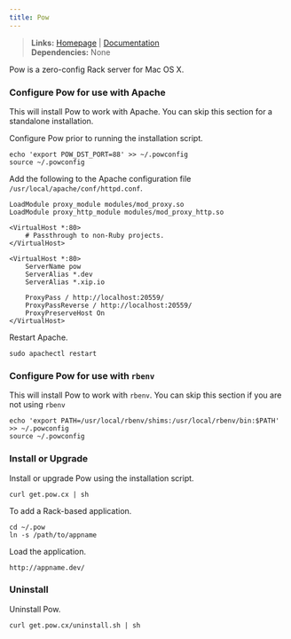 ```yaml
---
title: Pow
---
```



> **Links:** [Homepage](http://pow.cx/) | [Documentation](http://pow.cx/manual.html)  
> **Dependencies:** None  


Pow is a zero-config Rack server for Mac OS X.


### Configure Pow for use with Apache

This will install Pow to work with Apache. You can skip this section for a standalone installation.

Configure Pow prior to running the installation script.

	echo 'export POW_DST_PORT=88' >> ~/.powconfig
	source ~/.powconfig

Add the following to the Apache configuration file `/usr/local/apache/conf/httpd.conf`.

	LoadModule proxy_module modules/mod_proxy.so
	LoadModule proxy_http_module modules/mod_proxy_http.so

	<VirtualHost *:80>
		# Passthrough to non-Ruby projects.
	</VirtualHost>

	<VirtualHost *:80>
		ServerName pow
		ServerAlias *.dev
		ServerAlias *.xip.io
	
		ProxyPass / http://localhost:20559/
		ProxyPassReverse / http://localhost:20559/
		ProxyPreserveHost On
	</VirtualHost>

Restart Apache.

	sudo apachectl restart


### Configure Pow for use with `rbenv`

This will install Pow to work with `rbenv`. You can skip this section if you are not using `rbenv`

	echo 'export PATH=/usr/local/rbenv/shims:/usr/local/rbenv/bin:$PATH' >> ~/.powconfig
	source ~/.powconfig
	
	
### Install or Upgrade

Install or upgrade Pow using the installation script.

	curl get.pow.cx | sh

To add a Rack-based application.

	cd ~/.pow
	ln -s /path/to/appname

Load the application.

	http://appname.dev/


### Uninstall

Uninstall Pow.

	curl get.pow.cx/uninstall.sh | sh

